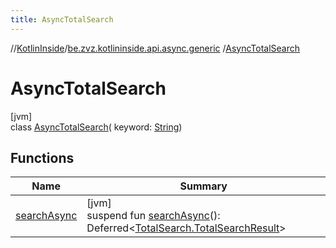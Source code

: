 ```yaml
---
title: AsyncTotalSearch
---
```

//[KotlinInside](../../../index.html)/[be.zvz.kotlininside.api.async.generic](../index.html)
/[AsyncTotalSearch](index.html)

# AsyncTotalSearch

[jvm]\
class [AsyncTotalSearch](index.html)(
keyword: [String](https://kotlinlang.org/api/latest/jvm/stdlib/kotlin/-string/index.html))

## Functions

| Name | Summary |
|---|---|
| [searchAsync](search-async.html) | [jvm]<br>suspend fun [searchAsync](search-async.html)(): Deferred&lt;[TotalSearch.TotalSearchResult](../../be.zvz.kotlininside.api.generic/-total-search/-total-search-result/index.html)&gt; |

